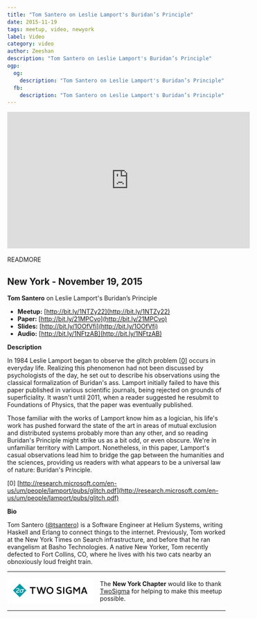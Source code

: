 ```yaml
---
title: "Tom Santero on Leslie Lamport's Buridan’s Principle"
date: 2015-11-19
tags: meetup, video, newyork
label: Video
category: video
author: Zeeshan
description: "Tom Santero on Leslie Lamport's Buridan’s Principle"
ogp:
  og:
    description: "Tom Santero on Leslie Lamport's Buridan’s Principle"
  fb:
    description: "Tom Santero on Leslie Lamport's Buridan’s Principle"
---
```


<iframe class="video" width="560" height="315" src="https://www.youtube.com/embed/dVkSJ0QWzXA" frameborder="0" allowfullscreen></iframe>

READMORE

## New York - November 19, 2015

**Tom Santero** on Leslie Lamport's Buridan’s Principle

* **Meetup:** [http://bit.ly/1NTZy22](http://bit.ly/1NTZy22)
* **Paper:** [http://bit.ly/21MPCvo](http://bit.ly/21MPCvo)
* **Slides:** [http://bit.ly/1OOfVfi](http://bit.ly/1OOfVfi)
* **Audio:** [http://bit.ly/1NFtzAB](http://bit.ly/1NFtzAB)

**Description**

In 1984 Leslie Lamport began to observe the glitch problem [[0](http://research.microsoft.com/en-us/um/people/lamport/pubs/glitch.pdf)] occurs in everyday life. Realizing this phenomenon had not been discussed by psychologists of the day, he set out to describe his observations using the classical formalization of Buridan's ass. Lamport initially failed to have this paper published in various scientific journals, being rejected on grounds of superficiality. It wasn't until 2011, when a reader suggested he resubmit to Foundations of Physics, that the paper was eventually published.

Those familiar with the works of Lamport know him as a logician, his life's work has pushed forward the state of the art in areas of mutual exclusion and distributed systems probably more than any other, and so reading Buridan's Principle might strike us as a bit odd, or even obscure. We're in unfamiliar territory with Lamport. Nonetheless, in this paper, Lamport's casual observations lead him to bridge the gap between the humanities and the sciences, providing us readers with what appears to be a universal law of nature: Buridan's Principle.

[0] [http://research.microsoft.com/en-us/um/people/lamport/pubs/glitch.pdf](http://research.microsoft.com/en-us/um/people/lamport/pubs/glitch.pdf)

**Bio**

Tom Santero ([@tsantero](https://twitter.com/tsantero)) is a Software Engineer at Helium Systems, writing Haskell and Erlang to connect things to the internet. Previously, Tom worked at the New York Times on Search infrastructure, and before that he ran evangelism at Basho Technologies. A native New Yorker, Tom recently defected to Fort Collins, CO, where he lives with his two cats nearby an obnoxiously loud freight train.

---

<p style="display: flex; flex-direction: row; justify-content: center; align-items: center;">
<a href="https://www.twosigma.com/"><img src="/images/TwoSigma_RGB.jpg" alt="TwoSigma" title="TwoSigma - Platinum Sponsor of Papers We Love NYC" style="width: 200px; margin: 0 1em 0 0;"></a> <span style="flex: 1;">The <strong>New York Chapter</strong> would like to thank <a href="http://www.twosigma.com">TwoSigma</a> for helping to make this meetup possible.</span>
</p>

---
